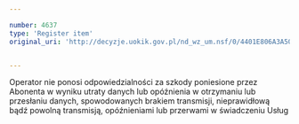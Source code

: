 ```yaml
---

number: 4637
type: 'Register item'
original_uri: 'http://decyzje.uokik.gov.pl/nd_wz_um.nsf/0/4401E806A3A50164C1257B71003A48A8?OpenDocument'


---
```


Operator nie ponosi odpowiedzialności za szkody poniesione przez Abonenta w wyniku utraty danych lub opóźnienia w otrzymaniu lub przesłaniu danych, spowodowanych brakiem transmisji, nieprawidłową bądź powolną transmisją, opóźnieniami lub przerwami w świadczeniu Usług

